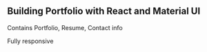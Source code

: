 ## Building Portfolio with React and Material UI

Contains Portfolio, Resume, Contact info

Fully responsive
